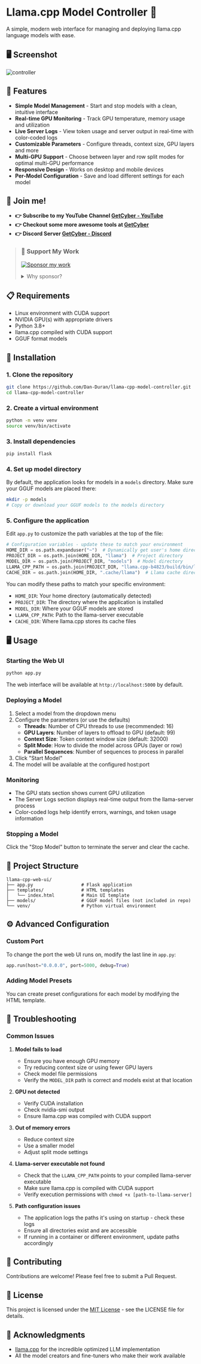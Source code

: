 # Llama.cpp Model Controller 🦙

A simple, modern web interface for managing and deploying llama.cpp language models with ease.

## 🖥️ Screenshot

![controller](https://github.com/user-attachments/assets/495120f9-c51a-4545-838a-0aeb4e6af1ec)

## 🌟 Features

- **Simple Model Management** - Start and stop models with a clean, intuitive interface
- **Real-time GPU Monitoring** - Track GPU temperature, memory usage and utilization
- **Live Server Logs** - View token usage and server output in real-time with color-coded logs
- **Customizable Parameters** - Configure threads, context size, GPU layers and more
- **Multi-GPU Support** - Choose between layer and row split modes for optimal multi-GPU performance
- **Responsive Design** - Works on desktop and mobile devices
- **Per-Model Configuration** - Save and load different settings for each model

## 💪 Join me! 
- **👉 Subscribe to my YouTube Channel [GetCyber - YouTube](https://youtube.com/getCyber)**
- **👉 Checkout some more awesome tools at [GetCyber](https://getcyber.me/tools)**
- **👉 Discord Server [GetCyber - Discord](https://discord.gg/YUf3VpDeNH)**

> 
> ### 💝 Support My Work
> 
> [![Sponsor my work](https://img.shields.io/badge/Sponsor_my_work-30363D?style=for-the-badge&logo=GitHub-Sponsors&logoColor=#EA4AAA)](https://github.com/sponsors/Dan-Duran)
>
> <details>
> <summary>Why sponsor?</summary>
> Your sponsorship helps keep my open-source projects alive! From interactive learning tools to security guides, every contribution makes a difference in keeping these resources free and accessible to everyone.
>
> - 🔨 Maintain and improve existing tools
> - 📚 Create new educational content
> - 🌐 Keep resources free and accessible
> - 💡 Dedicate more time to community projects
> </details>
> 

## 📋 Requirements

- Linux environment with CUDA support
- NVIDIA GPU(s) with appropriate drivers
- Python 3.8+ 
- llama.cpp compiled with CUDA support
- GGUF format models

## 🚀 Installation

### 1. Clone the repository

```bash
git clone https://github.com/Dan-Duran/llama-cpp-model-controller.git
cd llama-cpp-model-controller
```

### 2. Create a virtual environment

```bash
python -m venv venv
source venv/bin/activate
```

### 3. Install dependencies

```bash
pip install flask
```

### 4. Set up model directory

By default, the application looks for models in a `models` directory. Make sure your GGUF models are placed there:

```bash
mkdir -p models
# Copy or download your GGUF models to the models directory
```

### 5. Configure the application

Edit `app.py` to customize the path variables at the top of the file:

```python
# Configuration variables - update these to match your environment
HOME_DIR = os.path.expanduser("~")  # Dynamically get user's home directory
PROJECT_DIR = os.path.join(HOME_DIR, "llama")  # Project directory
MODEL_DIR = os.path.join(PROJECT_DIR, "models")  # Model directory
LLAMA_CPP_PATH = os.path.join(PROJECT_DIR, "llama.cpp-b4823/build/bin/llama-server")  # Path to llama-server executable
CACHE_DIR = os.path.join(HOME_DIR, ".cache/llama")  # Llama cache directory
```

You can modify these paths to match your specific environment:
- `HOME_DIR`: Your home directory (automatically detected)
- `PROJECT_DIR`: The directory where the application is installed
- `MODEL_DIR`: Where your GGUF models are stored
- `LLAMA_CPP_PATH`: Path to the llama-server executable
- `CACHE_DIR`: Where llama.cpp stores its cache files


## 🖥️ Usage

### Starting the Web UI

```bash
python app.py
```

The web interface will be available at `http://localhost:5000` by default.

### Deploying a Model

1. Select a model from the dropdown menu
2. Configure the parameters (or use the defaults)
   - **Threads**: Number of CPU threads to use (recommended: 16)
   - **GPU Layers**: Number of layers to offload to GPU (default: 99)
   - **Context Size**: Token context window size (default: 32000)
   - **Split Mode**: How to divide the model across GPUs (layer or row)
   - **Parallel Sequences**: Number of sequences to process in parallel
3. Click "Start Model"
4. The model will be available at the configured host:port

### Monitoring

- The GPU stats section shows current GPU utilization
- The Server Logs section displays real-time output from the llama-server process
- Color-coded logs help identify errors, warnings, and token usage information

### Stopping a Model

Click the "Stop Model" button to terminate the server and clear the cache.

## 📁 Project Structure

```
llama-cpp-web-ui/
├── app.py                  # Flask application
├── templates/              # HTML templates
│   └── index.html          # Main UI template
├── models/                 # GGUF model files (not included in repo)
└── venv/                   # Python virtual environment
```

## ⚙️ Advanced Configuration

### Custom Port

To change the port the web UI runs on, modify the last line in `app.py`:

```python
app.run(host="0.0.0.0", port=5000, debug=True)
```

### Adding Model Presets

You can create preset configurations for each model by modifying the HTML template.

## 🔧 Troubleshooting

### Common Issues

1. **Model fails to load**
   - Ensure you have enough GPU memory
   - Try reducing context size or using fewer GPU layers
   - Check model file permissions
   - Verify the `MODEL_DIR` path is correct and models exist at that location

2. **GPU not detected**
   - Verify CUDA installation
   - Check nvidia-smi output
   - Ensure llama.cpp was compiled with CUDA support

3. **Out of memory errors**
   - Reduce context size
   - Use a smaller model
   - Adjust split mode settings

4. **Llama-server executable not found**
   - Check that the `LLAMA_CPP_PATH` points to your compiled llama-server executable
   - Make sure llama.cpp is compiled with CUDA support
   - Verify execution permissions with `chmod +x [path-to-llama-server]`

5. **Path configuration issues**
   - The application logs the paths it's using on startup - check these logs
   - Ensure all directories exist and are accessible
   - If running in a container or different environment, update paths accordingly

## 🤝 Contributing

Contributions are welcome! Please feel free to submit a Pull Request.

## 📄 License

This project is licensed under the [MIT License](LICENSE) - see the LICENSE file for details.

## 🙏 Acknowledgments

- [llama.cpp](https://github.com/ggerganov/llama.cpp) for the incredible optimized LLM implementation
- All the model creators and fine-tuners who make their work available
